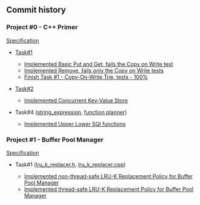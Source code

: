 ## Commit history

### Project #0 - C++ Primer
[Specification](https://15445.courses.cs.cmu.edu/spring2023/project0/)
- [Task#1](https://github.com/NJrslv/bustub/blob/master/src/primer/trie.cpp)
  - [Implemented Basic Put and Get, fails the Copy on Write test](https://github.com/NJrslv/bustub/commit/4b0b4d810634abdcd777bace9bec8588f7c86cd7)
  - [Implemented Remove, fails only the Copy on Write tests](https://github.com/NJrslv/bustub/commit/e7db49b00994d79206fa1f62f11032c5de70bed9)
  - [Finish Task #1 - Copy-On-Write Trie, tests - 100%](https://github.com/NJrslv/bustub/commit/93459a9f01b4e58434d1d05d3019b2121086bc18)

- [Task#2](https://github.com/NJrslv/bustub/blob/master/src/primer/trie_store.cpp)
  - [Implemented Concurrent Key-Value Store](https://github.com/NJrslv/bustub/commit/2b75fc86f47196bd3f4695e14bec329678b8b239)
 
- Task#4 ([string_expression](https://github.com/NJrslv/bustub/blob/master/src/include/execution/expressions/string_expression.h), [function planner](https://github.com/NJrslv/bustub/blob/master/src/planner/plan_func_call.cpp))
  - [Implemented Upper Lower SQl functions](https://github.com/NJrslv/bustub/commit/4c2b2e479f9f2a418f62b716cd41d82f2dd1b606)


 ### Project #1 - Buffer Pool Manager
 [Specification](https://15445.courses.cs.cmu.edu/spring2023/project1/)
 - Task#1 ([lru_k_replacer.h](https://github.com/NJrslv/bustub/blob/master/src/include/buffer/lru_k_replacer.h), [lru_k_replacer.cpp](https://github.com/NJrslv/bustub/blob/master/src/buffer/lru_k_replacer.cpp))
   
    - [Implemented non-thread-safe LRU-K Replacement Policy for Buffer Pool Manager](https://github.com/NJrslv/bustub/commit/6326217bec9dddfc577733005d537540b19b08d5)
    - [Implemented thread-safe LRU-K Replacement Policy for Buffer Pool Manager](https://github.com/NJrslv/bustub/commit/f9d5b241474c17fac266b40bb3c4270130fca364)
